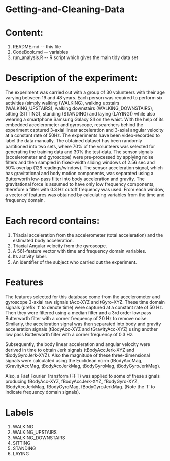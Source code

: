 # Getting-and-Cleaning-Data

# Content:
1) README.md -- this file
2) CodeBook.md -- variables
3) run_analysis.R -- R script which gives the main tidy data set

# Description of the experiment:
The experiment was carried out with a group of 30 volunteers with their age varying between 19 and 48 years. Each person was required to perform six activities (simply walking (WALKING), walking upstairs (WALKING_UPSTAIRS), walking downstairs (WALKING_DOWNSTAIRS), sitting (SITTING), standing (STANDING) and laying (LAYING)) while also wearing a smartphone Samsung Galaxy SII on the waist. With the help of its embedded accelerometer and gyroscope, researchers behind the experiment captured 3-axial linear acceleration and 3-axial angular velocity at a constant rate of 50Hz. The experiments have been video-recorded to label the data manually. The obtained dataset has been randomly partitioned into two sets, where 70% of the volunteers was selected for generating the training data and 30% the test data.
The sensor signals (accelerometer and gyroscope) were pre-processed by applying noise filters and then sampled in fixed-width sliding windows of 2.56 sec and 50% overlap (128 readings/window). The sensor acceleration signal, which has gravitational and body motion components, was separated using a Butterworth low-pass filter into body acceleration and gravity. The gravitational force is assumed to have only low frequency components, therefore a filter with 0.3 Hz cutoff frequency was used. From each window, a vector of features was obtained by calculating variables from the time and frequency domain.

# Each record contains:
1) Triaxial acceleration from the accelerometer (total acceleration) and the estimated body acceleration.
2) Triaxial Angular velocity from the gyroscope.
3) A 561-feature vector with time and frequency domain variables.
4) Its activity label.
5) An identifier of the subject who carried out the experiment.

# Features

The features selected for this database come from the accelerometer and gyroscope 3-axial raw signals tAcc-XYZ and tGyro-XYZ. These time domain signals (prefix 't' to denote time) were captured at a constant rate of 50 Hz. 
Then they were filtered using a median filter and a 3rd order low pass Butterworth filter with a corner frequency of 20 Hz to remove noise. Similarly, the acceleration signal was then separated into body and gravity acceleration signals (tBodyAcc-XYZ and tGravityAcc-XYZ) using another low pass Butterworth filter with a corner frequency of 0.3 Hz. 

Subsequently, the body linear acceleration and angular velocity were derived in time to obtain Jerk signals (tBodyAccJerk-XYZ and tBodyGyroJerk-XYZ). Also the magnitude of these three-dimensional signals were calculated using the Euclidean norm (tBodyAccMag, tGravityAccMag, tBodyAccJerkMag, tBodyGyroMag, tBodyGyroJerkMag). 

Also, a Fast Fourier Transform (FFT) was applied to some of these signals producing fBodyAcc-XYZ, fBodyAccJerk-XYZ, fBodyGyro-XYZ, fBodyAccJerkMag, fBodyGyroMag, fBodyGyroJerkMag. (Note the 'f' to indicate frequency domain signals). 

# Labels

1) WALKING
2) WALKING_UPSTAIRS
3) WALKING_DOWNSTAIRS
4) SITTING
5) STANDING
6) LAYING
